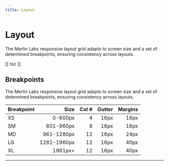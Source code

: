 ```yaml
---
title: Layout
---
```

# Layout

The Merlin Labs responsive layout grid adapts to screen size and a set of determined breakpoints, ensuring consistency across layouts.

[[ toc ]]

## Breakpoints

The Merlin Labs responsive layout grid adapts to screen size and a set of determined breakpoints, ensuring consistency across layouts.

<div style="margin:auto">

| Breakpoint |        Size | Col # | Gutter | Margins | 
|------------|------------:|------:|-------:|--------:|
| XS         |     0-600px |     4 |   16px |    16px |
| SM         |   601-960px |     8 |   16px |    16px |
| MD         |  961-1280px |    12 |   16px |    24px |
| LG         | 1281-1960px |    12 |   16px |    40px |
| XL         |     1961px+ |    12 |   16px |    40px |

<div>

---

